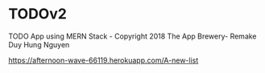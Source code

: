 # TODOv2
TODO App using MERN Stack - Copyright 2018 The App Brewery- Remake Duy Hung Nguyen

https://afternoon-wave-66119.herokuapp.com/A-new-list

